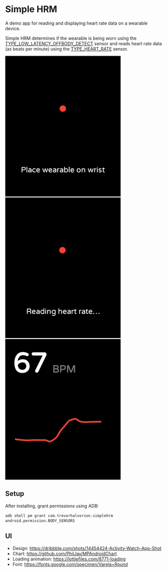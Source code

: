 # Simple HRM

A demo app for reading and displaying heart rate data on a wearable device.

Simple HRM determines if the wearable is being worn using the [TYPE_LOW_LATENCY_OFFBODY_DETECT](https://developer.android.com/reference/android/hardware/Sensor#TYPE_LOW_LATENCY_OFFBODY_DETECT) sensor and reads heart rate data (as beats per minute) using the [TYPE_HEART_RATE](https://developer.android.com/reference/android/hardware/Sensor#TYPE_HEART_RATE) sensor.

![detect](./assets/screenshot-detect.png)
![read](./assets/screenshot-reading-hr.png)
![monitor](./assets/screenshot-hrm.png)

## Setup

After installing, grant permissions using ADB:

```
adb shell pm grant com.trevorhalvorson.simplehrm android.permission.BODY_SENSORS
```

## UI

-   Design: https://dribbble.com/shots/14454424-Activity-Watch-App-Shot
-   Chart: https://github.com/PhilJay/MPAndroidChart
-   Loading animation: https://lottiefiles.com/8771-loading
-   Font: https://fonts.google.com/specimen/Varela+Round
